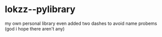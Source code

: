 # lokzz--pylibrary
my own personal library
even added two dashes to avoid name probems (god i hope there aren't any)